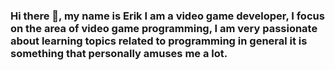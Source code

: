 ### Hi there 👋, my name is Erik I am a video game developer, I focus on the area of ​​video game programming, I am very passionate about learning topics related to programming in general it is something that personally amuses me a lot.

<!--
**ArniErik/ArniErik** is a ✨ _special_ ✨ repository because its `README.md` (this file) appears on your GitHub profile.

Here are some ideas to get you started:

- 🔭 I’m currently working as a Video Game Programmer.
- 🌱 I’m currently learning ASP.net.
- 👯 I’m looking to collaborate in the development of video games..
- 🤔 I am looking for help with getting a job as a developer
- 💬 Ask me about Unity Projects.
-->
